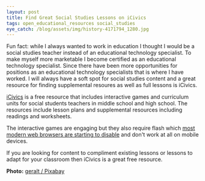 ```yaml
---
layout: post
title: Find Great Social Studies Lessons on iCivics
tags: open_educational_resources social_studies
eye_catch: /blog/assets/img/history-4171794_1280.jpg
---
```


Fun fact: while I always wanted to work in education I thought I would be a social studies teacher instead of an educational technology specialist.  To make myself more marketable I become certified as an educational technology specialist.  Since there have been more opportunities for positions as an educational technology specialists that is where I have worked.  I will always have a soft spot for social studies content and a great resource for finding supplemental resoures as well as full lessons is iCivics.

<!--more-->

[iCivics](https://www.icivics.org/) is a free resource that includes interactive games and curriculum units for social students teachers in middle school and high school.  The resources include lesson plans and supplemental resources including readings and worksheets.

The interactive games are engaging but they also require flash which [most modern web browsers are starting to disable](https://www.theverge.com/2017/7/25/16026236/adobe-flash-end-of-support-2020) and don't work at all on mobile devices.

If you are looking for content to compliment existing lessons or lessons to adapt for your classroom then iCivics is a great free resource.

**Photo:** [geralt / Pixabay](https://pixabay.com/photos/history-past-knowledge-books-board-4171794/)